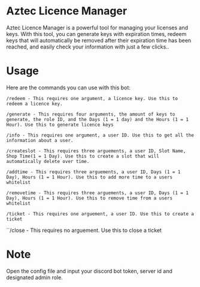 # Aztec Licence Manager
Aztec Licence Manager is a powerful tool for managing your licenses and keys. With this tool, you can generate keys with expiration times, redeem keys that will automatically be removed after their expiration time has been reached, and easily check your information with just a few clicks..

# Usage
Here are the commands you can use with this bot:

``/redeem - This requires one argument, a licence key. Use this to redeem a licence key.``

``/generate - This requires four arguments, the amount of keys to generate, the role ID, and the Days (1 = 1 day) and the Hours (1 = 1 Hour). Use this to generate licence keys``

``/info - This requires one argument, a user ID. Use this to get all the information about a user.``

``/createslot - This requires three arguements, a user ID, Slot Name, Shop Time(1 = 1 Day). Use this to create a slot that will automatically delete over time.``

``/addtime - This requires three arguements, a user ID, Days (1 = 1 Day), Hours (1 = 1 Hour). Use this to add more time to a users whitelist``

``/removetime - This requires three arguements, a user ID, Days (1 = 1 Day), Hours (1 = 1 Hour). Use this to remove time from a users whitelist``

``/ticket - This requires one arguement, a user ID. Use this to create a ticket``

``/close - This requires no arguement. Use this to close a ticket

# Note
Open the config file and input your discord bot token, server id and designated admin role.
